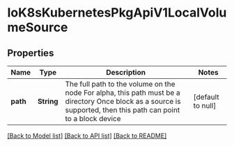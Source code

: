 # IoK8sKubernetesPkgApiV1LocalVolumeSource

## Properties
Name | Type | Description | Notes
------------ | ------------- | ------------- | -------------
**path** | **String** | The full path to the volume on the node For alpha, this path must be a directory Once block as a source is supported, then this path can point to a block device | [default to null]

[[Back to Model list]](../README.md#documentation-for-models) [[Back to API list]](../README.md#documentation-for-api-endpoints) [[Back to README]](../README.md)


